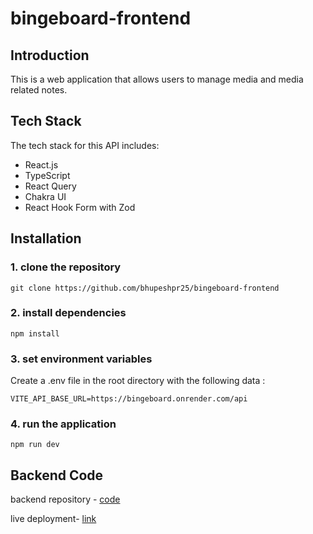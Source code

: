 # bingeboard-frontend

## Introduction

This is a web application that allows users to manage media and media related notes.

## Tech Stack

The tech stack for this API includes:

- React.js
- TypeScript
- React Query
- Chakra UI
- React Hook Form with Zod

## Installation

### 1. clone the repository
```git clone https://github.com/bhupeshpr25/bingeboard-frontend```

### 2. install dependencies
```npm install```

### 3. set environment variables
Create a .env file in the root directory with the following data :

```VITE_API_BASE_URL=https://bingeboard.onrender.com/api```

### 4. run the application
```npm run dev```

## Backend Code

backend repository - [code](https://github.com/bhupeshpr25/bingeboard-backend)

live deployment- [link](https://bingeboard.vercel.app/)
